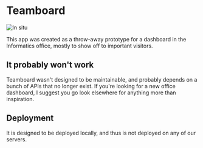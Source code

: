 # Teamboard

![In situ](https://www.dropbox.com/s/z66sx284vk1jy49/2014-04-14%2014.50.43.jpg?dl=1)

This app was created as a throw-away prototype for a dashboard in the Informatics office, mostly to show off to important visitors.

## It probably won't work

Teamboard wasn't designed to be maintainable, and probably depends on a bunch of APIs that no longer exist. If you're looking for a new office dashboard, I suggest you go look elsewhere for anything more than inspiration.

## Deployment

It is designed to be deployed locally, and thus is not deployed on any of our servers.
